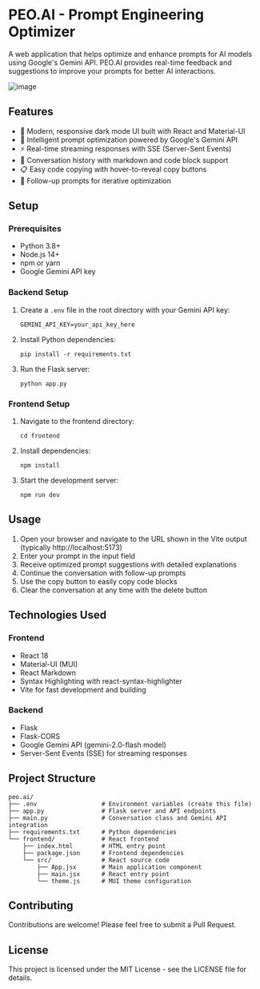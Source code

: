 # PEO.AI - Prompt Engineering Optimizer

A web application that helps optimize and enhance prompts for AI models using Google's Gemini API. PEO.AI provides real-time feedback and suggestions to improve your prompts for better AI interactions.

![image](https://github.com/user-attachments/assets/0759b247-3f6e-4000-8585-cf9138a2ecfb)

## Features

- 🎨 Modern, responsive dark mode UI built with React and Material-UI
- 🧠 Intelligent prompt optimization powered by Google's Gemini API
- ⚡ Real-time streaming responses with SSE (Server-Sent Events)
- 💬 Conversation history with markdown and code block support
- 📋 Easy code copying with hover-to-reveal copy buttons
- 🔄 Follow-up prompts for iterative optimization

## Setup

### Prerequisites

- Python 3.8+
- Node.js 14+
- npm or yarn
- Google Gemini API key

### Backend Setup

1. Create a `.env` file in the root directory with your Gemini API key:
   ```
   GEMINI_API_KEY=your_api_key_here
   ```

2. Install Python dependencies:
   ```
   pip install -r requirements.txt
   ```

3. Run the Flask server:
   ```
   python app.py
   ```

### Frontend Setup

1. Navigate to the frontend directory:
   ```
   cd frontend
   ```

2. Install dependencies:
   ```
   npm install
   ```

3. Start the development server:
   ```
   npm run dev
   ```

## Usage

1. Open your browser and navigate to the URL shown in the Vite output (typically http://localhost:5173)
2. Enter your prompt in the input field
3. Receive optimized prompt suggestions with detailed explanations
4. Continue the conversation with follow-up prompts
5. Use the copy button to easily copy code blocks
6. Clear the conversation at any time with the delete button

## Technologies Used

### Frontend
- React 18
- Material-UI (MUI)
- React Markdown
- Syntax Highlighting with react-syntax-highlighter
- Vite for fast development and building

### Backend
- Flask
- Flask-CORS
- Google Gemini API (gemini-2.0-flash model)
- Server-Sent Events (SSE) for streaming responses

## Project Structure

```
peo.ai/
├── .env                  # Environment variables (create this file)
├── app.py                # Flask server and API endpoints
├── main.py               # Conversation class and Gemini API integration
├── requirements.txt      # Python dependencies
└── frontend/             # React frontend
    ├── index.html        # HTML entry point
    ├── package.json      # Frontend dependencies
    └── src/              # React source code
        ├── App.jsx       # Main application component
        ├── main.jsx      # React entry point
        └── theme.js      # MUI theme configuration
```

## Contributing

Contributions are welcome! Please feel free to submit a Pull Request.

## License

This project is licensed under the MIT License - see the LICENSE file for details.
